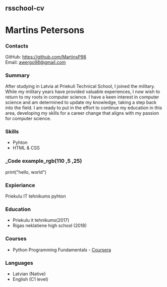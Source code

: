 ## rsschool-cv
# Martins Petersons
### Contacts  
GitHub: https://github.com/MartinsP98  
Email: awergo98@gmail.com
### Summary
After studying in Latvia at Priekuli Technical School, I joined the military. While my military years have provided valuable experiences, I now wish to return to my roots in computer science. I have a keen interest in computer science and am determined to update my knowledge, taking a step back into the field. I am ready to put in the effort to continue my education in this area, developing my skills for a career change that aligns with my passion for computer science.
### Skills
* Pyhton
* HTML & CSS
### _Code example_rgb(110 ,5 ,25)
print("hello, world")
### Expieriance
Priekulu IT tehnikums pyhton
### Education
* Priekulu it tehnikums(2017)
* Rigas neklatiene high school (2018) 
### Courses
* Python Programming Fundamentals - [Coursera](https://www.coursera.org/learn/python-programming-fundamentals)
### Languages
* Latvian (Native)
* English (C1 level)
